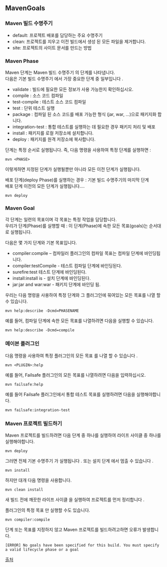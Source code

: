 ## MavenGoals


### Maven 빌드 수명주기

- default: 프로젝트 배포를 담당하는 주요 수명주기  
- clean: 프로젝트를 지우고 이전 빌드에서 생성 된 모든 파일을 제거합니다.  
- site: 프로젝트의 사이트 문서를 만드는 방법  


### Maven Phase

Maven 단계는 Maven 빌드 수명주기 의 단계를 나타냅니다.  
다음은 기본 빌드 수명주기 에서 가장 중요한 단계 중 일부입니다 .  

- validate : 빌드에 필요한 모든 정보가 사용 가능한지 확인하십시오.  
- compile : 소스 코드 컴파일  
- test-compile : 테스트 소스 코드 컴파일  
- test : 단위 테스트 실행  
- package : 컴파일 된 소스 코드를 배포 가능한 형식 (jar, war, ...)으로 패키지화 합니다.  
- integration-test : 통합 테스트를 실행하는 데 필요한 경우 패키지 처리 및 배포  
- install : 패키지를 로컬 저장소에 설치합니다.  
- deploy : 패키지를 원격 저장소에 복사합니다.  

단계는 특정 순서로 실행됩니다. 즉, 다음 명령을 사용하여 특정 단계를 실행하면 :  
~~~console
mvn <PHASE>
~~~
이렇게하면 지정된 단계가 실행될뿐만 아니라 모든 이전 단계가 실행됩니다.  


배포 단계(deploy Phase)를 실행하는 경우 : 기본 빌드 수명주기의 마지막 단계  
배포 단계 이전의 모든 단계가 실행됩니다.... 
~~~console
mvn deploy
~~~

### Maven Goal
각 단계는 일련의 목표이며 각 목표는 특정 작업을 담당합니다.  
우리가 단계(Phase)를 실행할 때 : 이 단계(Phase)에 속한 모든 목표(goals)는 순서대로 실행됩니다.  

다음은 몇 가지 단계와 기본 목표입니다.  

 - compiler:compile – 컴파일러 플러그인의 컴파일 목표는 컴파일 단계에 바인딩됩니다.    
 - compiler:testCompile - 테스트 컴파일 단계에 바인딩된다.  
 - surefire:test 테스트 단계에 바인딩된다.  
 - install:install is - 설치 단계에 바인딩된다.  
 - jar:jar and war:war - 패키지 단계에 바인딩 됨.  

우리는 다음 명령을 사용하여 특정 단계와 그 플러그인에 묶여있는 모든 목표를 나열 할 수 있습니다.
~~~console
mvn help:describe -Dcmd=PHASENAME
~~~

예를 들어, 컴파일 단계에 속한 모든 목표를 나열하려면 다음을 실행할 수 있습니다.
~~~console
mvn help:describe -Dcmd=compile
~~~

### 메이븐 플러그인 

다음 명령을 사용하여 특정 플러그인의 모든 목표 를 나열 할 수 있습니다 .
~~~console
mvn <PLUGIN>:help
~~~

예를 들어, Failsafe 플러그인의 모든 목표를 나열하려면 다음을 입력하십시오.
~~~console
mvn failsafe:help
~~~

예를 들어 Failsafe 플러그인에서 통합 테스트 목표를 실행하려면 다음을 실행해야합니다.
~~~console
mvn failsafe:integration-test
~~~

### Maven 프로젝트 빌드하기

Maven 프로젝트를 빌드하려면 다음 단계 중 하나를 실행하여 라이프 사이클 중 하나를 실행해야합니다.  

~~~console
mvn deploy
~~~
그러면 전체 기본 수명주기 가 실행됩니다 . 또는 설치 단계 에서 멈출 수 있습니다 .  
~~~console
mvn install
~~~
하지만 대개 다음 명령을 사용합니다.
~~~console
mvn clean install
~~~
새 빌드 전에 깨끗한 라이프 사이클 을 실행하여 프로젝트를 먼저 정리합니다 .  


플러그인의 특정 목표 만 실행할 수도 있습니다.
~~~console
mvn compiler:compile
~~~


단계 또는 목표를 지정하지 않고 Maven 프로젝트를 빌드하려고하면 오류가 발생합니다.
~~~console
[ERROR] No goals have been specified for this build. You must specify a valid lifecycle phase or a goal
~~~







[출처](https://www.baeldung.com/maven-goals-phases)

